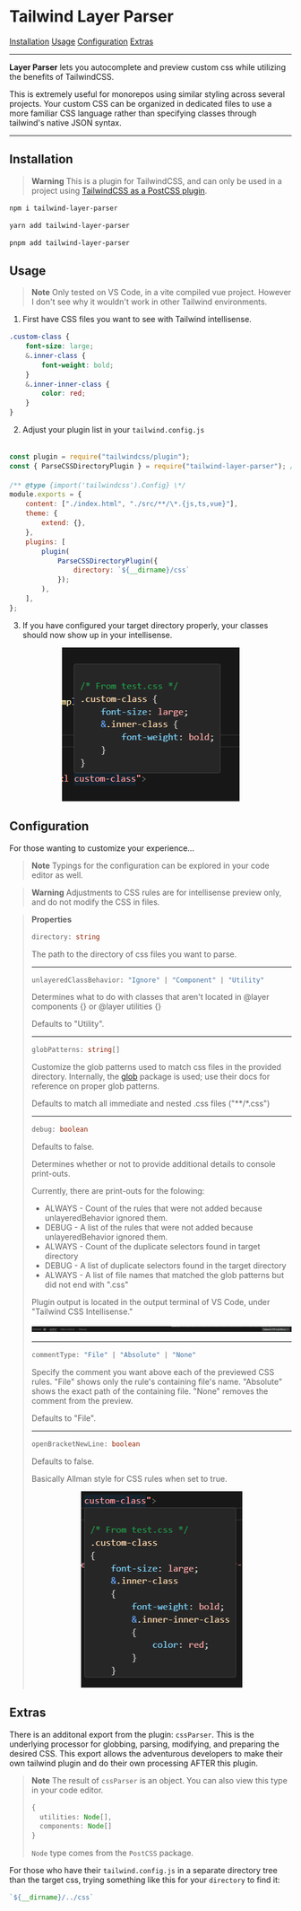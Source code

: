 # Tailwind Layer Parser

[Installation](#installation)
[Usage](#usage)
[Configuration](#configuration)
[Extras](#extras)

---

**Layer Parser** lets you autocomplete and preview custom css while utilizing the benefits of TailwindCSS.

This is extremely useful for monorepos using similar styling across several projects. Your custom CSS can be organized in dedicated files to use a more familiar CSS language rather than specifying classes through tailwind's native JSON syntax.

---

## Installation

> **Warning**
> This is a plugin for TailwindCSS, and can only be used in a project using [TailwindCSS as a PostCSS plugin](https://tailwindcss.com/docs/installation/using-postcss).

```sh
npm i tailwind-layer-parser
```

```sh
yarn add tailwind-layer-parser
```

```sh
pnpm add tailwind-layer-parser
```

## Usage

> **Note**
> Only tested on VS Code, in a vite compiled vue project. However I don't see why it wouldn't work in other Tailwind environments.

1. First have CSS files you want to see with Tailwind intellisense.
```css
.custom-class {
    font-size: large;
    &.inner-class {
        font-weight: bold;
    } 
    &.inner-inner-class {
        color: red;
    }
}
```
2. Adjust your plugin list in your ```tailwind.config.js```

```js

const plugin = require("tailwindcss/plugin");
const { ParseCSSDirectoryPlugin } = require("tailwind-layer-parser"); // Import the helper function

/** @type {import('tailwindcss').Config} \*/
module.exports = {
    content: ["./index.html", "./src/**/\*.{js,ts,vue}"],
    theme: {
        extend: {},
    },
    plugins: [
        plugin(
            ParseCSSDirectoryPlugin({
                directory: `${__dirname}/css`
            });
        ),
    ],
};
```
3. If you have configured your target directory properly, your classes should now show up in your intellisense.
<div style="text-align:center"><img src="./assets/IntellisenseCommentPreview.png" /></div>

## Configuration
For those wanting to customize your experience...
> **Note**
> Typings for the configuration can be explored in your code editor as well.

> **Warning**
> Adjustments to CSS rules are for intellisense preview only, and do not modify the CSS in files.

> **Properties**
> ```ts
> directory: string
> ``` 
> The path to the directory of css files you want to parse.
> 
> ---
> ```ts
> unlayeredClassBehavior: "Ignore" | "Component" | "Utility"
> ```
> Determines what to do with classes that aren't located in @layer components {} or @layer utilities {}
> 
> Defaults to "Utility".
>
> ---
> ```ts
> globPatterns: string[]
> ```
> Customize the glob patterns used to match css files in the provided directory. Internally, the [glob](https://www.npmjs.com/package/glob) package is used; use their docs for reference on proper glob patterns.
> 
> Defaults to match all immediate and nested .css files ("**/*.css")
>
> ---
> ```ts
> debug: boolean
> ```
> Defaults to false.
> 
> Determines whether or not to provide additional details to console print-outs.
> 
> Currently, there are print-outs for the folowing:
> - ALWAYS - Count of the rules that were not added because unlayeredBehavior ignored them.
> - DEBUG - A list of the rules that were not added because unlayeredBehavior ignored them.
> - ALWAYS - Count of the duplicate selectors found in target directory
> - DEBUG - A list of duplicate selectors found in the target directory
> - ALWAYS - A list of file names that matched the glob patterns but did not end with ".css"
>
> Plugin output is located in the output terminal of VS Code, under "Tailwind CSS Intellisense."
> <div style="text-align:center"><img src="./assets/TailwindOutputTerminal.png" /></div>
>
> ---
> ```ts
> commentType: "File" | "Absolute" | "None"
> ```
>  Specify the comment you want above each of the previewed CSS rules. "File" shows only the rule's containing file's name. "Absolute" shows the exact path of the containing file. "None" removes the comment from the preview.
>
> Defaults to "File".
>
> ---
> ```ts
> openBracketNewLine: boolean
> ```
> Defaults to false.
> 
> Basically Allman style for CSS rules when set to true.
> <div style="text-align:center"><img src="./assets/IntellisenseAllmanStylePreview.png" /></div>

## Extras
There is an additonal export from the plugin: ```cssParser```. This is the underlying processor for globbing, parsing, modifying, and preparing the desired CSS. This export allows the adventurous developers to make their own tailwind plugin and do their own processing AFTER this plugin.

> **Note**
> The result of ```cssParser``` is an object. You can also view this type in your code editor.
> ```ts
> {
>   utilities: Node[],
>   components: Node[]
> }
> ```
> ```Node``` type comes from the ```PostCSS``` package.

For those who have their ```tailwind.config.js``` in a separate directory tree than the target css, trying something like this for your ```directory``` to find it:
```js
`${__dirname}/../css`
```